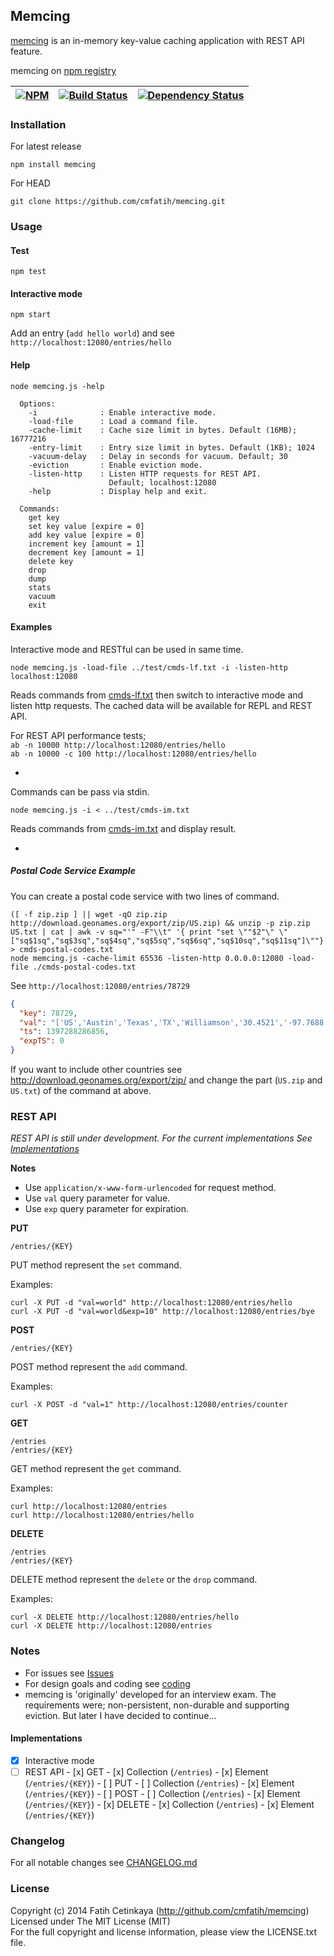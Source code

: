 ## Memcing

[memcing](http://github.com/cmfatih/memcing) is an in-memory key-value caching application 
with REST API feature.

memcing on [npm registry](http://npmjs.org/package/memcing)   

[![NPM][npm-image]][npm-url] | [![Build Status][travis-image]][travis-url] | [![Dependency Status][depstatus-image]][depstatus-url]
---------- | ---------- | ---------- |


### Installation

For latest release
```
npm install memcing
```

For HEAD
```
git clone https://github.com/cmfatih/memcing.git
```

### Usage

#### Test
```
npm test
```

#### Interactive mode
```
npm start
```
Add an entry (`add hello world`) and see `http://localhost:12080/entries/hello`

#### Help
```
node memcing.js -help
```
```
  Options:
    -i              : Enable interactive mode.
    -load-file      : Load a command file.
    -cache-limit    : Cache size limit in bytes. Default (16MB); 16777216
    -entry-limit    : Entry size limit in bytes. Default (1KB); 1024
    -vacuum-delay   : Delay in seconds for vacuum. Default; 30
    -eviction       : Enable eviction mode.
    -listen-http    : Listen HTTP requests for REST API.
                      Default; localhost:12080
    -help           : Display help and exit.

  Commands:
    get key
    set key value [expire = 0]
    add key value [expire = 0]
    increment key [amount = 1]
    decrement key [amount = 1]
    delete key
    drop
    dump
    stats
    vacuum
    exit
```

#### Examples

Interactive mode and RESTful can be used in same time.
```
node memcing.js -load-file ../test/cmds-lf.txt -i -listen-http localhost:12080
```
Reads commands from [cmds-lf.txt](https://github.com/cmfatih/memcing/blob/master/test/cmds-lf.txt)
then switch to interactive mode and listen http requests. The cached data will be available for 
REPL and REST API.  

For REST API performance tests;  
`ab -n 10000 http://localhost:12080/entries/hello`  
`ab -n 10000 -c 100 http://localhost:12080/entries/hello`

-

Commands can be pass via stdin.
```
node memcing.js -i < ../test/cmds-im.txt
```
Reads commands from [cmds-im.txt](https://github.com/cmfatih/memcing/blob/master/test/cmds-im.txt)
and display result.

-

##### Postal Code Service Example

You can create a postal code service with two lines of command.
```
([ -f zip.zip ] || wget -qO zip.zip http://download.geonames.org/export/zip/US.zip) && unzip -p zip.zip US.txt | cat | awk -v sq="'" -F"\\t" '{ print "set \""$2"\" \"["sq$1sq","sq$3sq","sq$4sq","sq$5sq","sq$6sq","sq$10sq","sq$11sq"]\""}' > cmds-postal-codes.txt
node memcing.js -cache-limit 65536 -listen-http 0.0.0.0:12080 -load-file ./cmds-postal-codes.txt
```
See `http://localhost:12080/entries/78729`
```JSON
{
  "key": 78729,
  "val": "['US','Austin','Texas','TX','Williamson','30.4521','-97.7688']",
  "ts": 1397288286856,
  "expTS": 0
}
```

If you want to include other countries see http://download.geonames.org/export/zip/
and change the part (`US.zip` and `US.txt`) of the command at above. 

### REST API

*REST API is still under development. For the current implementations 
See [Implementations](#implementations)*  

**Notes**
* Use `application/x-www-form-urlencoded` for request method.
* Use `val` query parameter for value.
* Use `exp` query parameter for expiration.

**PUT**

```
/entries/{KEY}
```
PUT method represent the `set` command.

Examples:
```
curl -X PUT -d "val=world" http://localhost:12080/entries/hello
curl -X PUT -d "val=world&exp=10" http://localhost:12080/entries/bye
```

**POST**

```
/entries/{KEY}
```
POST method represent the `add` command.

Examples:
```
curl -X POST -d "val=1" http://localhost:12080/entries/counter
```

**GET**

```
/entries
/entries/{KEY}
```
GET method represent the `get` command.

Examples:
```
curl http://localhost:12080/entries
curl http://localhost:12080/entries/hello
```

**DELETE**

```
/entries
/entries/{KEY}
```
DELETE method represent the `delete` or the `drop` command.

Examples:
```
curl -X DELETE http://localhost:12080/entries/hello
curl -X DELETE http://localhost:12080/entries
```

### Notes

* For issues see [Issues](https://github.com/cmfatih/memcing/issues)
* For design goals and coding see [coding](https://github.com/cmfatih/coding)
* memcing is 'originally' developed for an interview exam. The requirements were; 
non-persistent, non-durable and supporting eviction. But later I have decided to continue...

#### Implementations

* [x] Interactive mode
* [ ] REST API
      - [x] GET
        - [x] Collection (`/entries`)
        - [x] Element (`/entries/{KEY}`)
      - [ ] PUT
        - [ ] Collection (`/entries`)
        - [x] Element (`/entries/{KEY}`)
      - [ ] POST
        - [ ] Collection (`/entries`)
        - [x] Element (`/entries/{KEY}`)
      - [x] DELETE
        - [x] Collection (`/entries`)
        - [x] Element (`/entries/{KEY}`)

### Changelog

For all notable changes see [CHANGELOG.md](https://github.com/cmfatih/memcing/blob/master/CHANGELOG.md)

### License

Copyright (c) 2014 Fatih Cetinkaya (http://github.com/cmfatih/memcing)  
Licensed under The MIT License (MIT)  
For the full copyright and license information, please view the LICENSE.txt file.

[npm-url]: http://npmjs.org/package/memcing
[npm-image]: https://nodei.co/npm/memcing.png?compact=true

[travis-url]: https://travis-ci.org/cmfatih/memcing
[travis-image]: https://travis-ci.org/cmfatih/memcing.svg?branch=master

[appveyor-url]: https://ci.appveyor.com/project/cmfatih/memcing
[appveyor-image]: https://ci.appveyor.com/api/projects/status/811fxhv7iok8x5u6

[depstatus-url]: https://david-dm.org/cmfatih/memcing
[depstatus-image]: https://david-dm.org/cmfatih/memcing.png